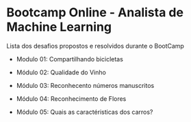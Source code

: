 # Bootcamp Online - Analista de Machine Learning

Lista dos desafios propostos e resolvidos durante o BootCamp

- Modulo 01: Compartilhando bicicletas

- Módulo 02: Qualidade do Vinho

- Módulo 03: Reconhecento números manuscritos

- Módulo 04: Reconhecimento de Flores

- Módulo 05: Quais as caractéristicas dos carros?
